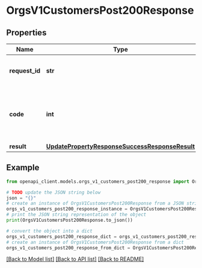 # OrgsV1CustomersPost200Response


## Properties

Name | Type | Description | Notes
------------ | ------------- | ------------- | -------------
**request_id** | **str** | The unique identifier for the request. | 
**code** | **int** | The response code indicating the status of the request. | 
**result** | [**UpdatePropertyResponseSuccessResponseResult**](UpdatePropertyResponseSuccessResponseResult.md) |  | 

## Example

```python
from openapi_client.models.orgs_v1_customers_post200_response import OrgsV1CustomersPost200Response

# TODO update the JSON string below
json = "{}"
# create an instance of OrgsV1CustomersPost200Response from a JSON string
orgs_v1_customers_post200_response_instance = OrgsV1CustomersPost200Response.from_json(json)
# print the JSON string representation of the object
print(OrgsV1CustomersPost200Response.to_json())

# convert the object into a dict
orgs_v1_customers_post200_response_dict = orgs_v1_customers_post200_response_instance.to_dict()
# create an instance of OrgsV1CustomersPost200Response from a dict
orgs_v1_customers_post200_response_from_dict = OrgsV1CustomersPost200Response.from_dict(orgs_v1_customers_post200_response_dict)
```
[[Back to Model list]](../README.md#documentation-for-models) [[Back to API list]](../README.md#documentation-for-api-endpoints) [[Back to README]](../README.md)


